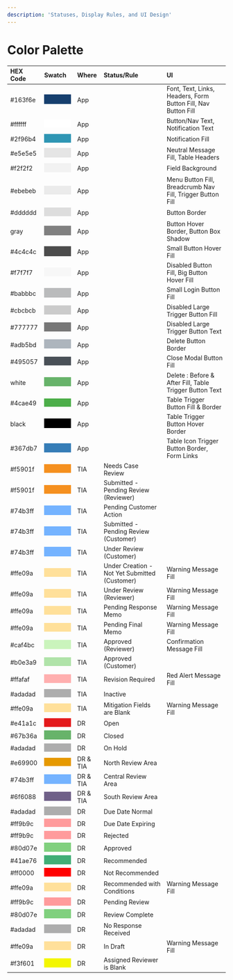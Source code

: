 ```yaml
---
description: 'Statuses, Display Rules, and UI Design'
---
```


# Color Palette

| HEX Code | Swatch | Where | Status/Rule | UI |
| :--- | :--- | :--- | :--- | :--- |
| \#163f6e |  ![](../.gitbook/assets/image%20%28240%29.png)  | App |  | Font, Text, Links, Headers, Form Button Fill, Nav Button Fill |
| \#ffffff | ![](../.gitbook/assets/image%20%28261%29.png)  | App |  | Button/Nav Text, Notification Text |
| \#2f96b4 | ![](../.gitbook/assets/image%20%28243%29.png)  | App |  | Notification Fill |
| \#e5e5e5 | ![](../.gitbook/assets/image%20%28246%29.png)  | App |  | Neutral Message Fill, Table Headers |
| \#f2f2f2 | ![](../.gitbook/assets/image%20%28241%29.png)  | App |  | Field Background |
| \#ebebeb | ![](../.gitbook/assets/image%20%28262%29.png)  | App |  | Menu Button Fill, Breadcrumb Nav Fill, Trigger Button Fill |
| \#dddddd | ![](../.gitbook/assets/image%20%28205%29.png)  | App |  | Button Border |
| gray | ![](../.gitbook/assets/image%20%28250%29.png)  | App |  | Button Hover Border, Button Box Shadow |
| \#4c4c4c | ![](../.gitbook/assets/image%20%28242%29.png)  | App |  | Small Button Hover Fill |
| \#f7f7f7 | ![](../.gitbook/assets/image%20%28211%29.png)  | App |  | Disabled Button Fill, Big Button Hover Fill |
| \#babbbc | ![](../.gitbook/assets/image%20%28225%29.png)  | App |  | Small Login Button Fill |
| \#cbcbcb | ![](../.gitbook/assets/image%20%28232%29.png)  | App |  | Disabled Large Trigger Button Fill |
| \#777777 | ![](../.gitbook/assets/image%20%28228%29.png)  | App |  | Disabled Large Trigger Button Text |
| \#adb5bd | ![](../.gitbook/assets/image%20%28252%29.png)  | App |  | Delete Button Border |
| \#495057 | ![](../.gitbook/assets/image%20%28260%29.png)  | App |  | Close Modal Button Fill |
| white | ![](../.gitbook/assets/image%20%28208%29.png)  | App |  | Delete : Before & After Fill, Table Trigger Button Text |
| \#4cae49 | ![](../.gitbook/assets/image%20%28237%29.png)  | App |  | Table Trigger Button Fill & Border |
| black | ![](../.gitbook/assets/image%20%28233%29.png)  | App |  | Table Trigger Button Hover Border |
| \#367db7 | ![](../.gitbook/assets/image%20%28256%29.png)  | App |  | Table Icon Trigger Button Border, Form Links |
| \#f5901f | ![](../.gitbook/assets/image%20%28254%29.png)  | TIA | Needs Case Review |  |
| \#f5901f | ![](../.gitbook/assets/image%20%28254%29.png)  | TIA | Submitted - Pending Review \(Reviewer\) |  |
| \#74b3ff | ![](../.gitbook/assets/image%20%28219%29.png) | TIA | Pending Customer Action |  |
| \#74b3ff | ![](../.gitbook/assets/image%20%28219%29.png)  | TIA | Submitted - Pending Review \(Customer\) |  |
| \#74b3ff | ![](../.gitbook/assets/image%20%28219%29.png)  | TIA | Under Review \(Customer\) |  |
| \#ffe09a | ![](../.gitbook/assets/image%20%28244%29.png)  | TIA | Under Creation - Not Yet Submitted \(Customer\) | Warning Message Fill |
| \#ffe09a | ![](../.gitbook/assets/image%20%28244%29.png)  | TIA | Under Review \(Reviewer\) | Warning Message Fill |
| \#ffe09a | ![](../.gitbook/assets/image%20%28244%29.png) | TIA | Pending Response Memo | Warning Message Fill |
| \#ffe09a | ![](../.gitbook/assets/image%20%28244%29.png) | TIA | Pending Final Memo | Warning Message Fill |
| \#caf4bc | ![](../.gitbook/assets/image%20%28239%29.png)  | TIA | Approved \(Reviewer\) | Confirmation Message Fill |
| \#b0e3a9 | ![](../.gitbook/assets/image%20%28257%29.png)  | TIA | Approved \(Customer\) |  |
| \#ffafaf | ![](../.gitbook/assets/image%20%28230%29.png)  | TIA | Revision Required | Red Alert Message Fill |
| \#adadad | ![](../.gitbook/assets/image%20%28222%29.png) | TIA | Inactive |  |
| \#ffe09a | ![](../.gitbook/assets/image%20%28244%29.png)  | TIA | Mitigation Fields are Blank | Warning Message Fill |
| \#e41a1c | ![](../.gitbook/assets/image%20%28221%29.png)  | DR | Open |  |
| \#67b36a | ![](../.gitbook/assets/image%20%28210%29.png)  | DR | Closed |  |
| \#adadad | ![](../.gitbook/assets/image%20%28222%29.png)  | DR | On Hold |  |
| \#e69900 | ![](../.gitbook/assets/image%20%28214%29.png)  | DR & TIA | North Review Area |  |
| \#74b3ff | ![](../.gitbook/assets/image%20%28219%29.png)  | DR & TIA | Central Review Area |  |
| \#6f6088 | ![](../.gitbook/assets/image%20%28206%29.png)  | DR & TIA | South Review Area |  |
| \#adadad | ![](../.gitbook/assets/image%20%28222%29.png)  | DR | Due Date Normal |  |
| \#ff9b9c | ![](../.gitbook/assets/image%20%28216%29.png)  | DR | Due Date Expiring |  |
| \#ff9b9c | ![](../.gitbook/assets/image%20%28216%29.png)  | DR | Rejected |  |
| \#80d07e | ![](../.gitbook/assets/image%20%28253%29.png)  | DR | Approved |  |
| \#41ae76 | ![](../.gitbook/assets/image%20%28207%29.png)  | DR | Recommended |  |
| \#ff0000 | ![](../.gitbook/assets/image%20%28255%29.png)  | DR | Not Recommended |  |
| \#ffe09a | ![](../.gitbook/assets/image%20%28244%29.png)  | DR | Recommended with Conditions | Warning Message Fill |
| \#ff9b9c | ![](../.gitbook/assets/image%20%28216%29.png)  | DR | Pending Review |  |
| \#80d07e | ![](../.gitbook/assets/image%20%28253%29.png)  | DR | Review Complete |  |
| \#adadad | ![](../.gitbook/assets/image%20%28222%29.png)  | DR | No Response Received |  |
| \#ffe09a | ![](../.gitbook/assets/image%20%28244%29.png)  | DR | In Draft | Warning Message Fill |
| \#f3f601 | ![](../.gitbook/assets/image%20%28245%29.png)  | DR | Assigned Reviewer is Blank |  |

